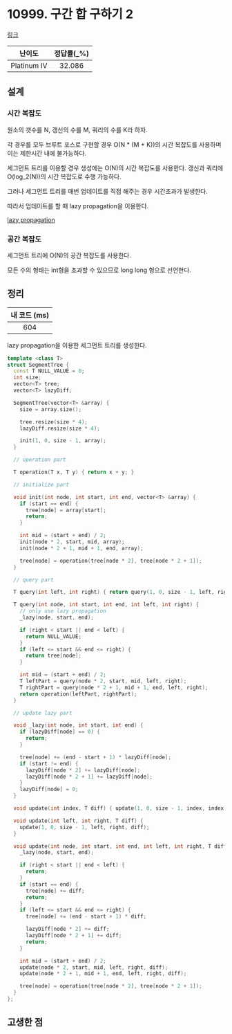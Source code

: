 # 10999. 구간 합 구하기 2

[링크](https://www.acmicpc.net/problem/10999)

|   난이도    | 정답률(\_%) |
| :---------: | :---------: |
| Platinum IV |   32.086    |

## 설계

### 시간 복잡도

원소의 갯수를 N, 갱신의 수를 M, 쿼리의 수를 K라 하자.

각 경우를 모두 브루트 포스로 구현할 경우 O(N \* (M + K))의 시간 복잡도를 사용하며 이는 제한시간 내에 불가능하다.

세그먼트 트리를 이용할 경우 생성에는 O(N)의 시간 복잡도를 사용한다. 갱신과 쿼리에 O(log_2(N))의 시간 복잡도로 수행 가능하다.

그러나 세그먼트 트리를 매번 업데이트를 직접 해주는 경우 시간초과가 발생한다.

따라서 업데이트를 할 때 lazy propagation을 이용한다.

[lazy propagation](https://www.acmicpc.net/blog/view/26)

### 공간 복잡도

세그먼트 트리에 O(N)의 공간 복잡도를 사용한다.

모든 수의 형태는 int형을 초과할 수 있으므로 long long 형으로 선언한다.

## 정리

| 내 코드 (ms) |
| :----------: |
|     604      |

lazy propagation을 이용한 세그먼트 트리를 생성한다.

```cpp
template <class T>
struct SegmentTree {
  const T NULL_VALUE = 0;
  int size;
  vector<T> tree;
  vector<T> lazyDiff;

  SegmentTree(vector<T> &array) {
    size = array.size();

    tree.resize(size * 4);
    lazyDiff.resize(size * 4);

    init(1, 0, size - 1, array);
  }

  // operation part

  T operation(T x, T y) { return x + y; }

  // initialize part

  void init(int node, int start, int end, vector<T> &array) {
    if (start == end) {
      tree[node] = array[start];
      return;
    }

    int mid = (start + end) / 2;
    init(node * 2, start, mid, array);
    init(node * 2 + 1, mid + 1, end, array);

    tree[node] = operation(tree[node * 2], tree[node * 2 + 1]);
  }

  // query part

  T query(int left, int right) { return query(1, 0, size - 1, left, right); }

  T query(int node, int start, int end, int left, int right) {
    // only use lazy propagation
    _lazy(node, start, end);

    if (right < start || end < left) {
      return NULL_VALUE;
    }
    if (left <= start && end <= right) {
      return tree[node];
    }

    int mid = (start + end) / 2;
    T leftPart = query(node * 2, start, mid, left, right);
    T rightPart = query(node * 2 + 1, mid + 1, end, left, right);
    return operation(leftPart, rightPart);
  }

  // update lazy part

  void _lazy(int node, int start, int end) {
    if (lazyDiff[node] == 0) {
      return;
    }

    tree[node] += (end - start + 1) * lazyDiff[node];
    if (start != end) {
      lazyDiff[node * 2] += lazyDiff[node];
      lazyDiff[node * 2 + 1] += lazyDiff[node];
    }
    lazyDiff[node] = 0;
  }

  void update(int index, T diff) { update(1, 0, size - 1, index, index, diff); }

  void update(int left, int right, T diff) {
    update(1, 0, size - 1, left, right, diff);
  }

  void update(int node, int start, int end, int left, int right, T diff) {
    _lazy(node, start, end);

    if (right < start || end < left) {
      return;
    }
    if (start == end) {
      tree[node] += diff;
      return;
    }
    if (left <= start && end <= right) {
      tree[node] += (end - start + 1) * diff;

      lazyDiff[node * 2] += diff;
      lazyDiff[node * 2 + 1] += diff;
      return;
    }

    int mid = (start + end) / 2;
    update(node * 2, start, mid, left, right, diff);
    update(node * 2 + 1, mid + 1, end, left, right, diff);

    tree[node] = operation(tree[node * 2], tree[node * 2 + 1]);
  }
};
```

## 고생한 점
